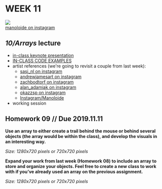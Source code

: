 # WEEK 11 

![](https://i.pinimg.com/originals/4d/29/fa/4d29fa149b7e9c17a05d6077894fe711.jpg)  
[manoloide on instagram](https://www.instagram.com/manoloide/?hl=en)  

## _10/Arrays_ lecture  
- [in-class keynote presentation](https://github.com/johnbcarpenter/USC_IML288/blob/master/PDF/20181029_ARRAYS.pdf)  
- [IN-CLASS CODE EXAMPLES](https://github.com/johnbcarpenter/USC_IML288/tree/master/CODE/WEEK10)  
- artist references (we're going to revisit a couple from last week):  
  - [sasj_nl on instagram](https://www.instagram.com/p/B1R4JW9nbIa/)  
  - [andrewjamesart on instagram](https://www.instagram.com/p/B3GY8D3HGLQ/)  
  - [zachbodtorf on instagram](https://www.instagram.com/p/BtELnTZhLk5/)  
  - [alan_adamiak on instagram](https://www.instagram.com/p/BwIIbAXnwz_/)   
  - [okazzsp on instagram](https://www.instagram.com/p/B18TmcIH0i8/)  
  - [Instagram/Manoloide](https://www.instagram.com/Manoloide)  
- working session  

## Homework 09 // Due 2019.11.11  
**Use an array to either create a trail behind the mouse or behind several objects (the array would be within the class), and develop the visuals in an interesting way.**    
    
_Size: 1280x720 pixels or 720x720 pixels_  

**Expand your work from last week (Homework 08) to include an array to store and organize your objects.  Feel free to create a new class to work with if you’ve already used an array on the previous assignment.**    
    
_Size: 1280x720 pixels or 720x720 pixels_  
    
